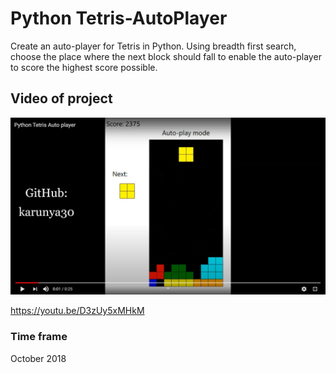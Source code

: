 # Python Tetris-AutoPlayer
Create an auto-player for Tetris in Python. Using breadth first search, choose the place where the next block should fall to enable the auto-player to score the highest score possible.


## Video of project
[![Image of AutoPlayer](https://github.com/karunya30/Python-Tetris-AutoPlayer/blob/master/Tetris_auto-player.JPG)](https://youtu.be/D3zUy5xMHkM)

https://youtu.be/D3zUy5xMHkM

### Time frame
October 2018

